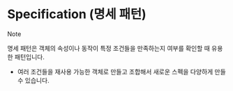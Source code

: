 # Specification (명세 패턴)
> [!NOTE]
> 명세 패턴은 객체의 속성이나 동작이 특정 조건들을 만족하는지 여부를 확인할 때 유용한 패턴입니다.

- 여러 조건들을 재사용 가능한 객체로 만들고 조합해서 새로운 스펙을 다양하게 만들 수 있습니다.